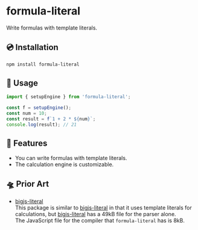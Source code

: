 # formula-literal

Write formulas with template literals.

## 💿 Installation

```bash
npm install formula-literal
```

## 📖 Usage

```js
import { setupEngine } from 'formula-literal';

const f = setupEngine();
const num = 10;
const result = f`1 + 2 * ${num}`;
console.log(result); // 21
```

## 🚀 Features

- You can write formulas with template literals.
- The calculation engine is customizable.

## 🛸 Prior Art

- [bigjs-literal]\
This package is similar to [bigjs-literal] in that it uses template literals for calculations, but [bigjs-literal] has a 49kB file for the parser alone.\
The JavaScript file for the compiler that `formula-literal` has is 8kB.

[bigjs-literal]: https://www.npmjs.com/package/bigjs-literal

